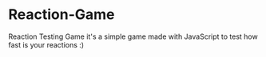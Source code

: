 # Reaction-Game
Reaction Testing Game
it's a simple game made with JavaScript to test how fast is your reactions :)
